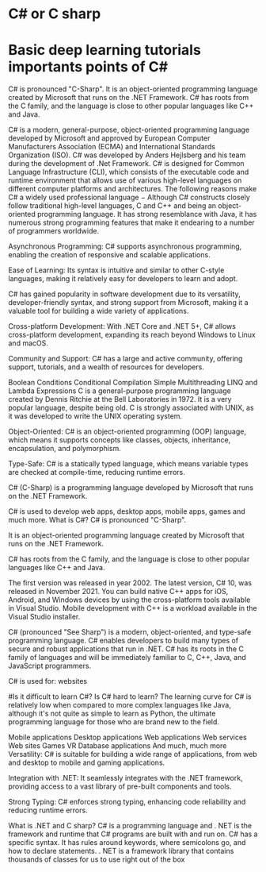 # C# or C sharp
# Basic deep learning tutorials importants points of C#

C# is pronounced "C-Sharp". It is an object-oriented programming language created by Microsoft that runs on the .NET Framework. C# has roots from the C family, and the language is close to other popular languages like C++ and Java.

C# is a modern, general-purpose, object-oriented programming language developed by Microsoft and approved by European Computer Manufacturers Association (ECMA) and International Standards Organization (ISO).
C# was developed by Anders Hejlsberg and his team during the development of .Net Framework.
C# is designed for Common Language Infrastructure (CLI), which consists of the executable code and runtime environment that allows use of various high-level languages on different computer platforms and architectures.
The following reasons make C# a widely used professional language −
Although C# constructs closely follow traditional high-level languages, C and C++ and being an object-oriented programming language. It has strong resemblance with Java, it has numerous strong programming features that make it endearing to a number of programmers worldwide.

Asynchronous Programming: C# supports asynchronous programming, enabling the creation of responsive and scalable applications.

Ease of Learning: Its syntax is intuitive and similar to other C-style languages, making it relatively easy for developers to learn and adopt.

C# has gained popularity in software development due to its versatility, developer-friendly syntax, and strong support from Microsoft, making it a valuable tool for building a wide variety of applications.

Cross-platform Development: With .NET Core and .NET 5+, C# allows cross-platform development, expanding its reach beyond Windows to Linux and macOS.

Community and Support: C# has a large and active community, offering support, tutorials, and a wealth of resources for developers.

Boolean Conditions
Conditional Compilation
Simple Multithreading
LINQ and Lambda Expressions
C is a general-purpose programming language created by Dennis Ritchie at the Bell Laboratories in 1972. It is a very popular language, despite being old. C is strongly associated with UNIX, as it was developed to write the UNIX operating system.

Object-Oriented: C# is an object-oriented programming (OOP) language, which means it supports concepts like classes, objects, inheritance, encapsulation, and polymorphism.

Type-Safe: C# is a statically typed language, which means variable types are checked at compile-time, reducing runtime errors.

C# (C-Sharp) is a programming language developed by Microsoft that runs on the .NET Framework.

C# is used to develop web apps, desktop apps, mobile apps, games and much more.
What is C#?
C# is pronounced "C-Sharp".

It is an object-oriented programming language created by Microsoft that runs on the .NET Framework.

C# has roots from the C family, and the language is close to other popular languages like C++ and Java.

The first version was released in year 2002. The latest version, C# 10, was released in November 2021.
You can build native C++ apps for iOS, Android, and Windows devices by using the cross-platform tools available in Visual Studio. Mobile development with C++ is a workload available in the Visual Studio installer.

C# (pronounced "See Sharp") is a modern, object-oriented, and type-safe programming language. C# enables developers to build many types of secure and robust applications that run in .NET. C# has its roots in the C family of languages and will be immediately familiar to C, C++, Java, and JavaScript programmers.

C# is used for:
websites

#Is it difficult to learn C#?
Is C# hard to learn? The learning curve for C# is relatively low when compared to more complex languages like Java, although it's not quite as simple to learn as Python, the ultimate programming language for those who are brand new to the field.

Mobile applications
Desktop applications
Web applications
Web services
Web sites
Games
VR
Database applications
And much, much more
Versatility: C# is suitable for building a wide range of applications, from web and desktop to mobile and gaming applications.

Integration with .NET: It seamlessly integrates with the .NET framework, providing access to a vast library of pre-built components and tools.

Strong Typing: C# enforces strong typing, enhancing code reliability and reducing runtime errors.





What is .NET and C sharp?
C# is a programming language and . NET is the framework and runtime that C# programs are built with and run on. C# has a specific syntax. It has rules around keywords, where semicolons go, and how to declare statements. . NET is a framework library that contains thousands of classes for us to use right out of the box
